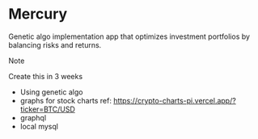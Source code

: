 # Mercury

Genetic algo implementation app that optimizes investment portfolios by balancing risks and returns.

> [!Note]
> Create this in 3 weeks

- Using genetic algo
- graphs for stock charts ref: https://crypto-charts-pi.vercel.app/?ticker=BTC/USD
- graphql
- local mysql
